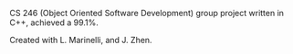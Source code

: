 CS 246 (Object Oriented Software Development) group project written in C++, achieved a 99.1%.

Created with L. Marinelli, and J. Zhen.
